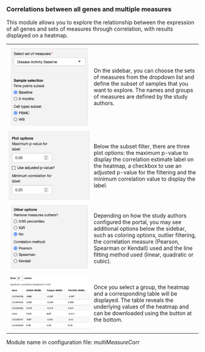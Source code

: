 ### Correlations between all genes and multiple measures
<style>
td { padding: 5px; border-spacing: 5px; }
</style>
This module allows you to explore the relationship between the expression of all genes and sets of measures through correlation, with results displayed on a heatmap.

<table>
<colgroup>
<col style="width: 40%"/>
<col style="width: 50%"/>
</colgroup>
<tbody>
<tr>
	<td><img src="multiMeasureCorr-subset.png"></td>
	<td>On the sidebar, you can choose the sets of measures from the dropdown list and define the subset of samples that you want to explore. The names and groups of measures are defined by the study authors.</td>
</tr>
<tr>
	<td><img  src="multiMeasureCorr-options.png"></td>
	<td>Below the subset filter, there are three plot options: the maximum p-value to display the correlation estimate label on the heatmap, a checkbox to use an adjusted p-value for the filtering and the minimum correlation value to display the label.</td>
</tr>
<tr>
	<td><img src="multiMeasureCorr-adv.png"></td>
	<td>Depending on how the study authors configured the portal, you may see additional options below the sidebar, such as coloring options, outlier filtering, the correlation measure (Pearson, Spearman or Kendall) used and the line fitting method used (linear, quadratic or cubic).</td>
</tr>
<tr>
	<td><img src="multiMeasureCorr-table.png"></td>
	<td>Once you select a group, the heatmap and a corresponding table will be displayed. The table reveals the underlying values of the heatmap and can be downloaded using the button at the bottom.</td>
</tr>


</tbody>
</table>

Module name in configuration file: *multiMeasureCorr*